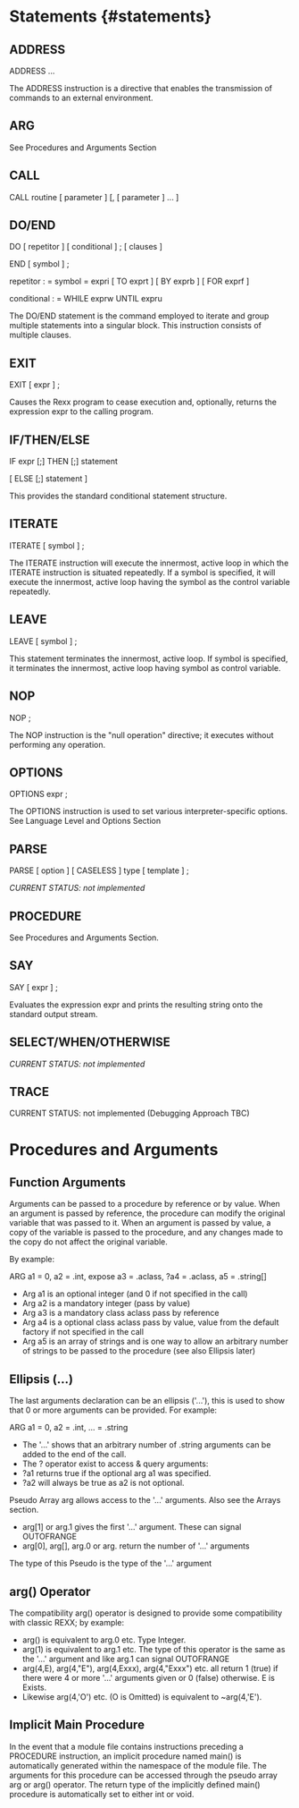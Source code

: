# Statements {#statements}

## ADDRESS

ADDRESS … 

The ADDRESS instruction is a directive that enables the transmission of commands to an external environment.

## ARG

See Procedures and Arguments Section

## CALL

CALL routine \[ parameter \] \[, \[ parameter \] ... \] 

## DO/END

DO \[ repetitor \] \[ conditional \] ; \[ clauses \]

END \[ symbol \] ;

repetitor : \= symbol \= expri \[ TO exprt \] \[ BY exprb \] \[ FOR exprf \]

conditional : \= WHILE exprw UNTIL expru

The DO/END statement is the command employed to iterate and group multiple statements into a singular block. This instruction consists of multiple clauses.

## EXIT

EXIT \[ expr \] ;

Causes the Rexx program to cease execution and, optionally, returns the expression expr to the calling program.

## IF/THEN/ELSE

IF expr \[;\] THEN \[;\] statement

\[ ELSE \[;\] statement \]

This provides the standard conditional statement structure.

## ITERATE

ITERATE \[ symbol \] ;

The ITERATE instruction will execute the innermost, active loop in which the ITERATE instruction is situated repeatedly. If a symbol is specified, it will execute the innermost, active loop having the symbol as the control variable repeatedly.

## LEAVE

LEAVE \[ symbol \] ;

This statement terminates the innermost, active loop. If symbol is specified, it terminates the innermost, active loop having symbol as control variable. 

## NOP

NOP ;

The NOP instruction is the "null operation" directive; it executes without performing any operation.

## OPTIONS

OPTIONS expr ;

The OPTIONS instruction is used to set various interpreter-specific options. See Language Level and Options Section

## PARSE

PARSE \[ option \] \[ CASELESS \] type \[ template \] ;

*CURRENT STATUS: not implemented*

## PROCEDURE

See Procedures and Arguments Section.

## SAY

SAY \[ expr \] ;

Evaluates the expression expr and prints the resulting string onto the standard output stream.

## SELECT/WHEN/OTHERWISE

*CURRENT STATUS: not implemented*

## TRACE

CURRENT STATUS: not implemented (Debugging Approach TBC)

# Procedures and Arguments

## Function Arguments

Arguments can be passed to a procedure by reference or by value. When an argument is passed by reference, the procedure can modify the original variable that was passed to it. When an argument is passed by value, a copy of the variable is passed to the procedure, and any changes made to the copy do not affect the original variable.

By example:

ARG a1 \= 0, a2 \= .int, expose a3 \= .aclass, ?a4 \= .aclass, a5 \= .string\[\]

* Arg a1 is an optional integer (and 0 if not specified in the call)  
* Arg a2 is a mandatory integer (pass by value)  
* Arg a3 is a mandatory class aclass pass by reference  
* Arg a4 is a optional class aclass pass by value, value from the default factory if not specified in the call  
* Arg a5 is an array of strings and is one way to allow an arbitrary number of strings to be passed to the procedure (see also Ellipsis later)

## Ellipsis (...)

The last arguments declaration can be an ellipsis ('...'), this is used to show that 0 or more arguments can be provided. For example:

ARG a1 \= 0, a2 \= .int, ... \= .string

* The '...' shows that an arbitrary number of .string arguments can be added to the end of the call.  
* The ? operator exist to access & query arguments:  
* ?a1 returns true if the optional arg a1 was specified.  
* ?a2 will always be true as a2 is not optional.

Pseudo Array arg allows access to the '...' arguments. Also see the Arrays section.

* arg\[1\] or arg.1 gives the first '...' argument. These can signal OUTOFRANGE  
* arg\[0\], arg\[\], arg.0 or arg. return the number of '...' arguments

The type of this Pseudo is the type of the '...' argument

## arg() Operator

The compatibility arg() operator is designed to provide some compatibility with classic REXX; by example:

* arg() is equivalent to arg.0 etc. Type Integer.  
* arg(1) is equivalent to arg.1 etc. The type of this operator is the same as the '...' argument and like arg.1 can signal OUTOFRANGE  
* arg(4,E), arg(4,"E"), arg(4,Exxx), arg(4,"Exxx") etc. all return 1 (true) if there were 4 or more '...' arguments given or 0 (false) otherwise. E is Exists.  
* Likewise arg(4,'O') etc. (O is Omitted) is equivalent to \~arg(4,'E').

## Implicit Main Procedure

In the event that a module file contains instructions preceding a PROCEDURE instruction, an implicit procedure named main() is automatically generated within the namespace of the module file. The arguments for this procedure can be accessed through the pseudo array arg or arg() operator. The return type of the implicitly defined main() procedure is automatically set to either int or void.

